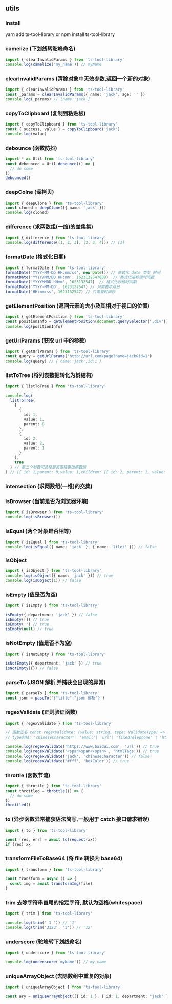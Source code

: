 ## utils

### install

yarn add ts-tool-library or npm install ts-tool-library

### camelize (下划线转驼峰命名)

```typescript
import { clearInvalidParams } from 'ts-tool-library'
console.log(camelize('my_name')) // myName
```

### clearInvalidParams (清除对象中无效参数,返回一个新的对象)

```typescript
import { clearInvalidParams } from 'ts-tool-library'
const _params = clearInvalidParams({ name: 'jack', age: '' })
console.log(_params) // {name:'jack'}
```

### copyToClipboard (复制到粘贴板)

```typescript
import { copyToClipboard } from 'ts-tool-library'
const { success, value } = copyToClipboard('jack')
console.log(value)
```

### debounce (函数防抖)

```typescript
import * as Util from 'ts-tool-library'
const debounced = Util.debounce(() => {
  // do some
})
debounced()
```

### deepColne (深拷贝)

```typescript
import { deepClone } from 'ts-tool-library'
const cloned = deepClone([{ name: 'jack' }])
console.log(cloned)
```

### difference (求两数组(一维)的差集集)

```typescript
import { difference } from 'ts-tool-library'
console.log(difference([1, 2, 3], [2, 3, 4])) // [1]
```

### formatDate (格式化日期)
```typescript
import { formatDate } from 'ts-tool-library'
formatDate('YYYY-MM-DD HH:mm:ss', new Date()) // 格式化 date 类型 时间
formatDate('YYYY/MM/DD HH:mm', 1623132547888)  // 格式化毫秒级时间戳
formatDate('YYYYMMDD HHmm', 1623132547)  // 格式化秒级时间戳
formatDate('YYYY-MM-DD', 1623132547) // 只需要年月日
formatDate('HH:mm:ss', 1623132547) // 只需要时间秒
```

### getElementPosition (返回元素的大小及其相对于视口的位置)

```typescript
import { getElementPosition } from 'ts-tool-library'
const positionInfo = getElementPosition(document.querySelector('.div'))
console.log(positionInfo)
```

### getUrlParams (获取 url 中的参数)

```typescript
import { getUrlParams } from 'ts-tool-library'
const query = getUrlParams('http://url.com/page?name=jack&id=1')
console.log(query) // { name:'jack',id:1 }
```

### listToTree (将列表数据转化为树结构)

```typescript
import { listToTree } from 'ts-tool-library'

console.log(
  listToTree(
    [
      {
        id: 1,
        value: 1,
        parent: 0
      },
      {
        id: 2,
        value: 2,
        parent: 1
      }
    ],
    true
  ) // 第二个参数可选择是否直接更改原数组
) // [{ id: 1,parent: 0,value: 1,children: [{ id: 2, parent: 1, value: 2 }]
```

### intersection (求两数组(一维)的交集)

### isBrowser (当前是否为浏览器环境)

```typescript
import { isBrowser } from 'ts-tool-library'
console.log(isBrowser())
```

### isEqual (两个对象是否相等)

```typescript
import { isEqual } from 'ts-tool-library'
console.log(isEqual({ name: 'jack' }, { name: 'lilei' })) // false
```

### isObject

```typescript
import { isObject } from 'ts-tool-library'
console.log(isObject({ name: 'jack' })) // true
console.log(isObject(1)) // false
```

### isEmpty (值是否为空)

```typescript
import { isEmpty } from 'ts-tool-library'

isEmpty({ department: 'jack' }) // false
isEmpty([]) // true
isEmpty('') // true
isEmpty(null) // true
```

### isNotEmpty (值是否不为空)

```typescript
import { isNotEmpty } from 'ts-tool-library'

isNotEmpty({ department: 'jack' }) // true
isNotEmpty({}) // false
```

### parseTo (JSON 解析 并捕获会出现的异常)

```typescript
import { parseTo } from 'ts-tool-library'
const json = paseTo('{"title":"json 解析"}')
```

### regexValidate (正则验证函数)

```typescript
import { regexValidate } from 'ts-tool-library'

// 函数签名 const regexValidate: (value: string, type: ValidateType) => boolean
// type包括: 'chineseCharacter'| 'email'| 'url'| 'fixedTelephone' | 'htmlTags'| 'hexColor'| 'mobilePhone'| 'ipV4'| 'postalCode'

console.log(regexValidate('https://www.baidui.com', 'url')) // true
console.log(regexValidate('<span>span</span>', 'htmlTags')) // true
console.log(regexValidate('jack', 'chineseCharacter')) // false
console.log(regexValidate('#fff', 'hexColor')) // true
```

### throttle (函数节流)

```typescript
import { throttle } from 'ts-tool-library'
const throttled = throttle(() => {
  // do some
})
throttled()
```

### to (异步函数异常捕获语法简写,一般用于 catch 接口请求错误)

```typescript
import { to } from 'ts-tool-library'

const [res, err] = await to(request(xx))
if (res) xx
```

### transformFileToBase64 (将 file 转换为 base64)

```typescript
import { transform } from 'ts-tool-library'

const transform = async () => {
  const img = await transformImg(file)
}
```

### trim 去除字符串首尾的指定字符, 默认为空格(whitespace)

```typescript
import { trim } from 'ts-tool-library'

console.log(trim(' 1 ')) // '1'
console.log(trim('3123', '3')) // '12'
```

### underscore (驼峰转下划线命名)

```typescript
import { underscore } from 'ts-tool-library'

console.log(underscore('myName')) // my_name
```

### uniqueArrayObject (去除数组中重复的对象)

```typescript
import { uniqueArrayObject } from 'ts-tool-library'

const ary = uniqueArrayObject([{ id: 1 }, { id: 1, department: 'jack' }], 'id') // [{id:1}]
```
